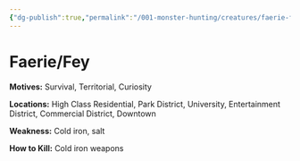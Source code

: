 ```yaml
---
{"dg-publish":true,"permalink":"/001-monster-hunting/creatures/faerie-fey/"}
---
```


# Faerie/Fey

**Motives:** Survival, Territorial, Curiosity

**Locations:** High Class Residential, Park District, University, Entertainment District, Commercial District, Downtown

**Weakness:** Cold iron, salt

**How to Kill:** Cold iron weapons
